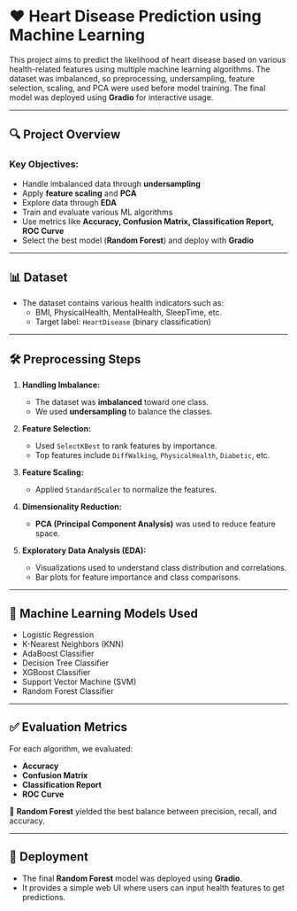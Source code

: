 # ❤️ Heart Disease Prediction using Machine Learning

This project aims to predict the likelihood of heart disease based on various health-related features using multiple machine learning algorithms. The dataset was imbalanced, so preprocessing, undersampling, feature selection, scaling, and PCA were used before model training. The final model was deployed using **Gradio** for interactive usage.

---

## 🔍 Project Overview

### Key Objectives:
- Handle imbalanced data through **undersampling**
- Apply **feature scaling** and **PCA**
- Explore data through **EDA**
- Train and evaluate various ML algorithms
- Use metrics like **Accuracy, Confusion Matrix, Classification Report, ROC Curve**
- Select the best model (**Random Forest**) and deploy with **Gradio**

---

## 📊 Dataset

- The dataset contains various health indicators such as:
  - BMI, PhysicalHealth, MentalHealth, SleepTime, etc.
  - Target label: `HeartDisease` (binary classification)

---

## 🛠️ Preprocessing Steps

1. **Handling Imbalance:**
   - The dataset was **imbalanced** toward one class.
   - We used **undersampling** to balance the classes.

2. **Feature Selection:**
   - Used `SelectKBest` to rank features by importance.
   - Top features include `DiffWalking`, `PhysicalHealth`, `Diabetic`, etc.

3. **Feature Scaling:**
   - Applied `StandardScaler` to normalize the features.

4. **Dimensionality Reduction:**
   - **PCA (Principal Component Analysis)** was used to reduce feature space.

5. **Exploratory Data Analysis (EDA):**
   - Visualizations used to understand class distribution and correlations.
   - Bar plots for feature importance and class comparisons.

---

## 🤖 Machine Learning Models Used

- Logistic Regression
- K-Nearest Neighbors (KNN)
- AdaBoost Classifier
- Decision Tree Classifier
- XGBoost Classifier
- Support Vector Machine (SVM)
- Random Forest Classifier

---

## ✅ Evaluation Metrics

For each algorithm, we evaluated:

- **Accuracy**
- **Confusion Matrix**
- **Classification Report**
- **ROC Curve**

📌 **Random Forest** yielded the best balance between precision, recall, and accuracy.

---

## 🚀 Deployment

- The final **Random Forest** model was deployed using **Gradio**.
- It provides a simple web UI where users can input health features to get predictions.
